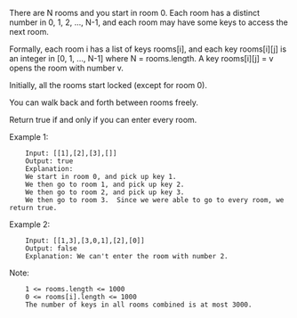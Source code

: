 There are N rooms and you start in room 0.  Each room has a distinct number in 0, 1, 2, ..., N-1, and each room may have some keys to access the next room. 

Formally, each room i has a list of keys rooms[i], and each key rooms[i][j] is an integer in [0, 1, ..., N-1] where N = rooms.length.  A key rooms[i][j] = v opens the room with number v.

Initially, all the rooms start locked (except for room 0). 

You can walk back and forth between rooms freely.

Return true if and only if you can enter every room.

Example 1:

        Input: [[1],[2],[3],[]]
        Output: true
        Explanation:  
        We start in room 0, and pick up key 1.
        We then go to room 1, and pick up key 2.
        We then go to room 2, and pick up key 3.
        We then go to room 3.  Since we were able to go to every room, we return true.

Example 2:

        Input: [[1,3],[3,0,1],[2],[0]]
        Output: false
        Explanation: We can't enter the room with number 2.

Note:

        1 <= rooms.length <= 1000
        0 <= rooms[i].length <= 1000
        The number of keys in all rooms combined is at most 3000.
